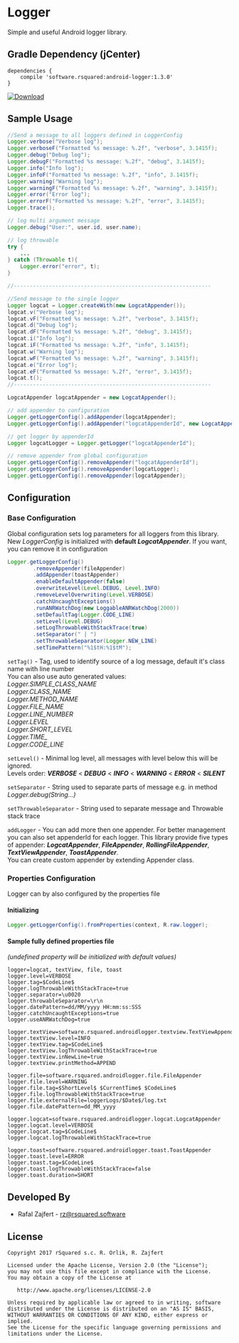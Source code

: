 # Logger
Simple and useful Android logger library.

## Gradle Dependency (jCenter)

```Gradle
dependencies {
    compile 'software.rsquared:android-logger:1.3.0'
}
```

[ ![Download](https://api.bintray.com/packages/rsquared/maven/android-logger/images/download.svg) ](https://bintray.com/rsquared/maven/android-logger/_latestVersion)

## Sample Usage

```java
//Send a message to all loggers defined in LoggerConfig
Logger.verbose("Verbose log");
Logger.verboseF("Formatted %s message: %.2f", "verbose", 3.1415f);
Logger.debug("Debug log");
Logger.debugF("Formatted %s message: %.2f", "debug", 3.1415f);
Logger.info("Info log");
Logger.infoF("Formatted %s message: %.2f", "info", 3.1415f);
Logger.warning("Warning log");
Logger.warningF("Formatted %s message: %.2f", "warning", 3.1415f);
Logger.error("Error log");
Logger.errorF("Formatted %s message: %.2f", "error", 3.1415f);
Logger.trace();

// log multi argument message
Logger.debug("User:", user.id, user.name);

// log throwable
try {
    ...
} catch (Throwable t){
    Logger.error("error", t);
}

//--------------------------------------------------------------

//Send message to the single logger
Logger logcat = Logger.createWith(new LogcatAppender());
logcat.v("Verbose log");
logcat.vF("Formatted %s message: %.2f", "verbose", 3.1415f);
logcat.d("Debug log");
logcat.dF("Formatted %s message: %.2f", "debug", 3.1415f);
logcat.i("Info log");
logcat.iF("Formatted %s message: %.2f", "info", 3.1415f);
logcat.w("Warning log");
logcat.wF("Formatted %s message: %.2f", "warning", 3.1415f);
logcat.e("Error log");
logcat.eF("Formatted %s message: %.2f", "error", 3.1415f);
logcat.t();
//--------------------------------------------------------------

LogcatAppender logcatAppender = new LogcatAppender();

// add appender to configuration
Logger.getLoggerConfig().addAppender(logcatAppender);
Logger.getLoggerConfig().addAppender("logcatAppenderId", new LogcatAppender());

// get logger by appenderId
Logger logcatLogger = Logger.getLogger("logcatAppenderId");

// remove appender from global configuration
Logger.getLoggerConfig().removeAppender("logcatAppenderId");
Logger.getLoggerConfig().removeAppender(logcatLogger);
Logger.getLoggerConfig().removeAppender(logcatAppender);
```

## Configuration
### Base Configuration

Global configuration sets log parameters for all loggers from this library.  
New *LoggerConfig* is initialized with **default _LogcatAppender_**. If you want, you can remove it in configuration

```java
Logger.getLoggerConfig()
        .removeAppender(fileAppender)
        .addAppender(toastAppender)
        .enableDefaultAppender(false)
        .overwriteLevel(Level.DEBUG, Level.INFO)
        .removeLevelOverwriting(Level.VERBOSE)
        .catchUncaughtExceptions()
        .runANRWatchDog(new LoggableANRWatchDog(2000))
        .setDefaultTag(Logger.CODE_LINE)
        .setLevel(Level.DEBUG)
        .setLogThrowableWithStackTrace(true)
        .setSeparator(" | ")
        .setThrowableSeparator(Logger.NEW_LINE)
        .setTimePattern("%1$tH:%1$tM");
```
`setTag()` - Tag, used to identify source of a log message, default it's class name with line number  
You can also use auto generated values:  
*Logger.SIMPLE_CLASS_NAME  
Logger.CLASS_NAME  
Logger.METHOD_NAME  
Logger.FILE_NAME  
Logger.LINE_NUMBER  
Logger.LEVEL  
Logger.SHORT_LEVEL  
Logger.TIME_  
Logger.CODE_LINE*  

`setLevel()` - Minimal log level, all messages with level below this will be ignored.  
Levels order: **_VERBOSE_** < **_DEBUG_** < **_INFO_** < **_WARNING_** < **_ERROR_** < **_SILENT_**

`setSeparator` - String used to separate parts of message e.g. in method *Logger.debug(String...)*

`setThrowableSeparator` - String used to separate message and Throwable stack trace

`addLogger` - You can add more then one appender. For better management you can also set appenderId for each logger.
This library provide five types of appender: **_LogcatAppender_**, **_FileAppender_**, **_RollingFileAppender_**, **_TextViewAppender_**, **_ToastAppender_**.  
You can create custom appender by extending Appender class.

### Properties Configuration

Logger can by also configured by the properties file

#### Initializing
```java
Logger.getLoggerConfig().fromProperties(context, R.raw.logger);
```

#### Sample fully defined properties file 
*(undefined property will be initialized with default values)*
```properties
logger=logcat, textView, file, toast
logger.level=VERBOSE
logger.tag=$CodeLine$
logger.logThrowableWithStackTrace=true
logger.separator=\u0020
logger.throwableSeparator=\r\n
logger.datePattern=dd/MM/yyyy HH:mm:ss:SSS
logger.catchUncaughtExceptions=true
logger.useANRWatchDog=true

logger.textView=software.rsquared.androidlogger.textview.TextViewAppender
logger.textView.level=INFO
logger.textView.tag=$CodeLine$
logger.textView.logThrowableWithStackTrace=true
logger.textView.inNewLine=true
logger.textView.printMethod=APPEND

logger.file=software.rsquared.androidlogger.file.FileAppender
logger.file.level=WARNING
logger.file.tag=$ShortLevel$ $CurrentTime$ $CodeLine$
logger.file.logThrowableWithStackTrace=true
logger.file.externalFile=loggerLogs/$Date$/log.txt
logger.file.datePattern=dd_MM_yyyy

logger.logcat=software.rsquared.androidlogger.logcat.LogcatAppender
logger.logcat.level=VERBOSE
logger.logcat.tag=$CodeLine$
logger.logcat.logThrowableWithStackTrace=true

logger.toast=software.rsquared.androidlogger.toast.ToastAppender
logger.toast.level=ERROR
logger.toast.tag=$CodeLine$
logger.toast.logThrowableWithStackTrace=false
logger.toast.duration=SHORT
```

## Developed By

 * Rafal Zajfert - <rz@rsquared.software>

## License

    Copyright 2017 rSquared s.c. R. Orlik, R. Zajfert

    Licensed under the Apache License, Version 2.0 (the "License");
    you may not use this file except in compliance with the License.
    You may obtain a copy of the License at

       http://www.apache.org/licenses/LICENSE-2.0

    Unless required by applicable law or agreed to in writing, software
    distributed under the License is distributed on an "AS IS" BASIS,
    WITHOUT WARRANTIES OR CONDITIONS OF ANY KIND, either express or implied.
    See the License for the specific language governing permissions and
    limitations under the License.
